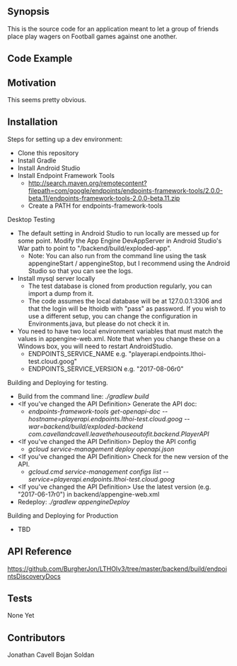 ## Synopsis

This is the source code for an application meant to let a group of friends place play wagers on Football games against one another.

## Code Example



## Motivation

This seems pretty obvious.

## Installation

Steps for setting up a dev environment:
* Clone this repository
* Install Gradle
* Install Android Studio
* Install Endpoint Framework Tools
	* http://search.maven.org/remotecontent?filepath=com/google/endpoints/endpoints-framework-tools/2.0.0-beta.11/endpoints-framework-tools-2.0.0-beta.11.zip
	* Create a PATH for endpoints-framework-tools


Desktop Testing
* The default setting in Android Studio to run locally are messed up for some point. Modify the App Engine DevAppServer in Android Studio's War path to point to "/backend/build/exploded-app".
	* Note: You can also run from the command line using the task appengineStart / appengineStop, but I recommend using the Android Studio so that you can see the logs.
* Install mysql server locally
	* The test database is cloned from production regularly, you can import a dump from it.
	* The code assumes the local database will be at 127.0.0.1:3306 and that the login will be lthoidb with "pass" as password.  If you wish to use a different setup, you can change the configuration in Environments.java, but please do not check it in.
* You need to have two local environment variables that must match the values in appengine-web.xml.  Note that when you change these on a Windows box, you will need to restart AndroidStudio.
	* ENDPOINTS_SERVICE_NAME e.g. "playerapi.endpoints.lthoi-test.cloud.goog"
	* ENDPOINTS_SERVICE_VERSION e.g. "2017-08-06r0"

Building and Deploying for testing.
* Build from the command line: *./gradlew build*
* <If you've changed the API Definition> Generate the API doc: 
	* *endpoints-framework-tools get-openapi-doc --hostname=playerapi.endpoints.lthoi-test.cloud.goog --war=backend/build/exploded-backend com.cavellandcavell.leavethehouseoutofit.backend.PlayerAPI*
* <If you've changed the API Definition> Deploy the API config
	* *gcloud service-management deploy openapi.json*
* <If you've changed the API Definition> Check for the new version of the API.
	* *gcloud.cmd service-management configs list --service=playerapi.endpoints.lthoi-test.cloud.goog*
* <If you've changed the API Definition> Use the latest version (e.g. "2017-06-17r0") in backend/appengine-web.xml
* Redeploy: *./gradlew appengineDeploy*

Building and Deploying for Production
* TBD

## API Reference

https://github.com/BurgherJon/LTHOIv3/tree/master/backend/build/endpointsDiscoveryDocs

## Tests

None Yet

## Contributors

Jonathan Cavell
Bojan Soldan



